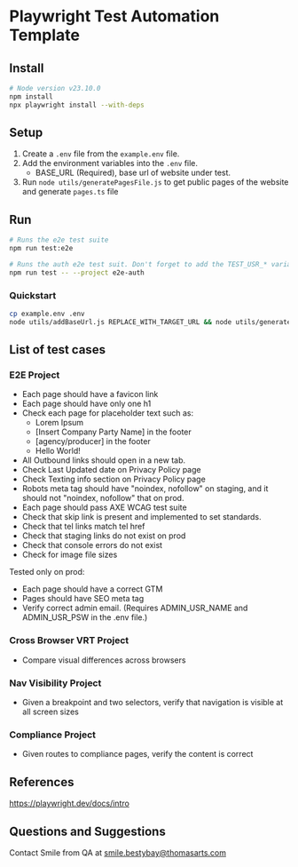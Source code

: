 # Playwright Test Automation Template

## Install

```sh
# Node version v23.10.0
npm install
npx playwright install --with-deps
```

## Setup

1. Create a `.env` file from the `example.env` file.
2. Add the environment variables into the `.env` file. 
    - BASE_URL (Required), base url of website under test. 
3. Run `node utils/generatePagesFile.js` to get public pages of the website and generate `pages.ts` file

## Run
```sh
# Runs the e2e test suite
npm run test:e2e

# Runs the auth e2e test suit. Don't forget to add the TEST_USR_* variables into the .env file!
npm run test -- --project e2e-auth
```

### Quickstart
```sh
cp example.env .env
node utils/addBaseUrl.js REPLACE_WITH_TARGET_URL && node utils/generatePagesFile.js && npm run test:e2e
```


## List of test cases

### E2E Project

- Each page should have a favicon link
- Each page should have only one h1 
- Check each page for placeholder text such as:
    - Lorem Ipsum
    - [Insert Company Party Name] in the footer
    - [agency/producer] in the footer
    - Hello World! 
- All Outbound links should open in a new tab. 
- Check Last Updated date on Privacy Policy page
- Check Texting info section on Privacy Policy page
- Robots meta tag should have "noindex, nofollow" on staging, and it should not "noindex, nofollow" that on prod. 
- Each page should pass AXE WCAG test suite
- Check that skip link is present and implemented to set standards.
- Check that tel links match tel href
- Check that staging links do not exist on prod
- Check that console errors do not exist
- Check for image file sizes

Tested only on prod:

- Each page should have a correct GTM
- Pages should have SEO meta tag
- Verify correct admin email. (Requires ADMIN_USR_NAME and ADMIN_USR_PSW in the .env file.)

### Cross Browser VRT Project

- Compare visual differences across browsers

### Nav Visibility Project

- Given a breakpoint and two selectors, verify that navigation is visible at all screen sizes

### Compliance Project

- Given routes to compliance pages, verify the content is correct

## References

https://playwright.dev/docs/intro

## Questions and Suggestions

Contact Smile from QA at smile.bestybay@thomasarts.com
